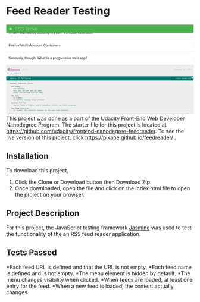 Feed Reader Testing
===============================
![](img/feedreader.PNG)
This project was done as a part of the Udacity Front-End Web Developer Nanodegree Program.
The starter file for this project is located at https://github.com/udacity/frontend-nanodegree-feedreader.
To see the live version of this project, click
 https://pikabe.github.io/feedreader/ .


Installation
---
To download this project,
1) Click the Clone or Download button then Download Zip.
2) Once downloaded, open the file and click on the index.html file to open the project on your browser.

Project Description
---
For this project, the JavaScript testing framework [Jasmine](http://jasmine.github.io/) was used to test the functionality of the an RSS feed reader application.

Tests Passed
---
*Each feed URL is defined and that the URL is not empty.
*Each feed name is defined and is not empty.
*The menu element is hidden by default.
*The menu changes visibility when clicked.
*When feeds are loaded, at least one entry for the feed.
*When a new feed is loaded, the content actually changes.

